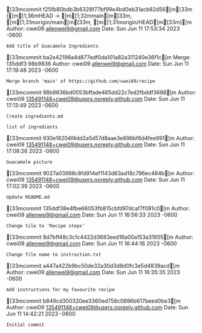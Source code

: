 [33mcommit f25fb80bdb3b6328f77bf99e4bd0eb31acb82d56[m[33m ([m[1;36mHEAD -> [m[1;32mmain[m[33m, [m[1;31morigin/main[m[33m, [m[1;31morigin/HEAD[m[33m)[m
Author: cwei09 <allenwei9@gmail.com>
Date:   Sun Jun 11 17:53:34 2023 -0600

    Add title of Guacamole Ingredients

[33mcommit ba2e42196a4d877edf0da101a82a311240e36f1c[m
Merge: 135ddf3 98b9836
Author: cwei09 <allenwei9@gmail.com>
Date:   Sun Jun 11 17:19:48 2023 -0600

    Merge branch 'main' of https://github.com/cwei09/recipe

[33mcommit 98b9836bd0053bffade465dd22c7ed2fbddf3688[m
Author: cwei09 <135491148+cwei09@users.noreply.github.com>
Date:   Sun Jun 11 17:13:49 2023 -0600

    Create ingredients.md
    
    list of ingredients

[33mcommit 930e18204f4dd2a5d57d8aae3e896bf6d4fee991[m
Author: cwei09 <135491148+cwei09@users.noreply.github.com>
Date:   Sun Jun 11 17:08:26 2023 -0600

    Guacamole picture

[33mcommit 9027a03988c8fd914ef1143d63ad18c796ec464b[m
Author: cwei09 <135491148+cwei09@users.noreply.github.com>
Date:   Sun Jun 11 17:02:39 2023 -0600

    Update README.md

[33mcommit 135ddf38e4fbe66053fb815cbfd97dcaf7f091c0[m
Author: cwei09 <allenwei9@gmail.com>
Date:   Sun Jun 11 16:56:33 2023 -0600

    Change tile to 'Recipe steps'

[33mcommit 8d7bff48c3c1c4422d3683eed16a00a153a31655[m
Author: cwei09 <allenwei9@gmail.com>
Date:   Sun Jun 11 16:44:16 2023 -0600

    Change file name to instruction.txt

[33mcommit a447a422b9bc50de32a30d3d8d0fc3e5d4839acd[m
Author: cwei09 <allenwei9@gmail.com>
Date:   Sun Jun 11 16:35:35 2023 -0600

    Add instructions for my favourite recipe

[33mcommit b849cd300320ee3360ed758c0896b617beed0be3[m
Author: cwei09 <135491148+cwei09@users.noreply.github.com>
Date:   Sun Jun 11 14:42:21 2023 -0600

    Initial commit

